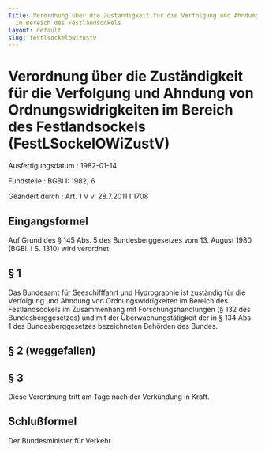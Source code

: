 ```yaml
---
Title: Verordnung über die Zuständigkeit für die Verfolgung und Ahndung von Ordnungswidrigkeiten
  im Bereich des Festlandsockels
layout: default
slug: festlsockelowizustv
---
```


# Verordnung über die Zuständigkeit für die Verfolgung und Ahndung von Ordnungswidrigkeiten im Bereich des Festlandsockels (FestLSockelOWiZustV)

Ausfertigungsdatum
:   1982-01-14

Fundstelle
:   BGBl I: 1982, 6

Geändert durch
:   Art. 1 V v. 28.7.2011 I 1708



## Eingangsformel

Auf Grund des § 145 Abs. 5 des Bundesberggesetzes vom 13. August 1980
(BGBl. I S. 1310) wird verordnet:


## § 1

Das Bundesamt für Seeschifffahrt und Hydrographie ist zuständig für
die Verfolgung und Ahndung von Ordnungswidrigkeiten im Bereich des
Festlandsockels im Zusammenhang mit Forschungshandlungen (§ 132 des
Bundesberggesetzes) und mit der Überwachungstätigkeit der in § 134
Abs. 1 des Bundesberggesetzes bezeichneten Behörden des Bundes.


## § 2 (weggefallen)


## § 3

Diese Verordnung tritt am Tage nach der Verkündung in Kraft.


## Schlußformel

Der Bundesminister für Verkehr

